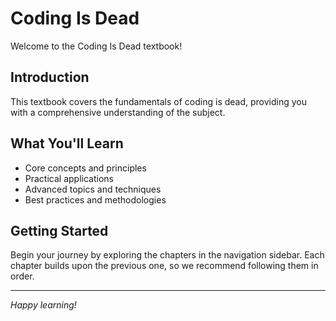 # Coding Is Dead

Welcome to the Coding Is Dead textbook!

## Introduction

This textbook covers the fundamentals of coding is dead, providing you with a comprehensive understanding of the subject.

## What You'll Learn

- Core concepts and principles
- Practical applications
- Advanced topics and techniques
- Best practices and methodologies

## Getting Started

Begin your journey by exploring the chapters in the navigation sidebar. Each chapter builds upon the previous one, so we recommend following them in order.

---

*Happy learning!*
